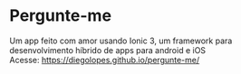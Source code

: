 # Pergunte-me

Um app feito com amor usando Ionic 3, um framework para desenvolvimento híbrido de apps para android e iOS  
Acesse: https://diegolopes.github.io/pergunte-me/
